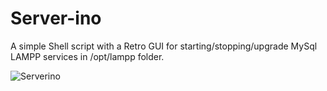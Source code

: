 # Server-ino

A simple Shell script with a Retro GUI for starting/stopping/upgrade MySql LAMPP services in /opt/lampp folder.

![Serverino](https://user-images.githubusercontent.com/74120782/147422417-5ba98021-3b9a-4914-b610-3f04a4340df2.png)
